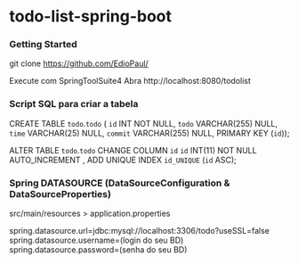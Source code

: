 # todo-list-spring-boot

### Getting Started

git clone https://github.com/EdioPaul/

Execute com SpringToolSuite4
Abra http://localhost:8080/todolist

### Script SQL para criar a tabela

CREATE TABLE `todo`.`todo` (
 `id` INT NOT NULL,
 `todo` VARCHAR(255) NULL,
 `time` VARCHAR(25) NULL,
 `commit` VARCHAR(255) NULL,
 PRIMARY KEY (`id`));

 ALTER TABLE `todo`.`todo`
 CHANGE COLUMN `id` `id` INT(11) NOT NULL AUTO_INCREMENT ,
 ADD UNIQUE INDEX `id_UNIQUE` (`id` ASC);
 
 
### Spring DATASOURCE (DataSourceConfiguration & DataSourceProperties)

src/main/resources > application.properties

spring.datasource.url=jdbc:mysql://localhost:3306/todo?useSSL=false
spring.datasource.username=(login do seu BD)
spring.datasource.password=(senha do seu BD)


